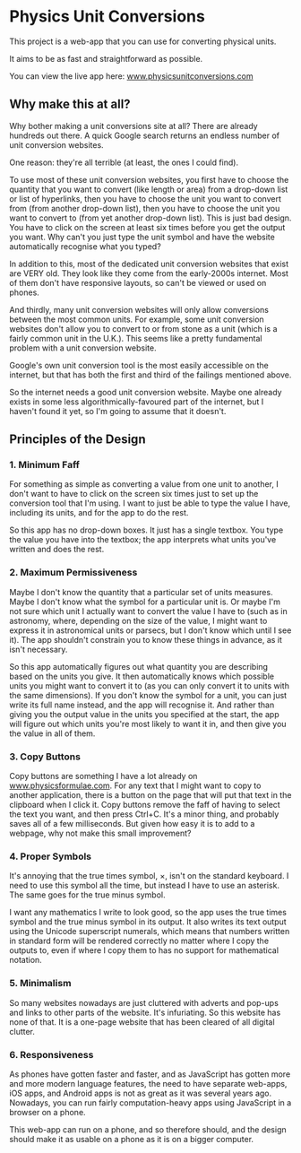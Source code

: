 ﻿# Physics Unit Conversions

This project is a web-app that you can use for converting physical units.

It aims to be as fast and straightforward as possible.

You can view the live app here: www.physicsunitconversions.com

## Why make this at all?

Why bother making a unit conversions site at all? There are already hundreds out there. A quick Google search returns an endless number of unit conversion websites.

One reason: they're all terrible (at least, the ones I could find).

To use most of these unit conversion websites, you first have to choose the quantity that you want to convert (like length or area) from a drop-down list or list of hyperlinks, then you have to choose the unit you want to convert from (from another drop-down list), then you have to choose the unit you want to convert to (from yet another drop-down list). This is just bad design. You have to click on the screen at least six times before you get the output you want. Why can't you just type the unit symbol and have the website automatically recognise what you typed?

In addition to this, most of the dedicated unit conversion websites that exist are VERY old. They look like they come from the early-2000s internet. Most of them don't have responsive layouts, so can't be viewed or used on phones.

And thirdly, many unit conversion websites will only allow conversions between the most common units. For example, some unit conversion websites don't allow you to convert to or from stone as a unit (which is a fairly common unit in the U.K.). This seems like a pretty fundamental problem with a unit conversion website.

Google's own unit conversion tool is the most easily accessible on the internet, but that has both the first and third of the failings mentioned above.

So the internet needs a good unit conversion website. Maybe one already exists in some less algorithmically-favoured part of the internet, but I haven't found it yet, so I'm going to assume that it doesn't.

## Principles of the Design

### 1. Minimum Faff

For something as simple as converting a value from one unit to another, I don't want to have to click on the screen six times just to set up the conversion tool that I'm using. I want to just be able to type the value I have, including its units, and for the app to do the rest.

So this app has no drop-down boxes. It just has a single textbox. You type the value you have into the textbox; the app interprets what units you've written and does the rest.

### 2. Maximum Permissiveness

Maybe I don't know the quantity that a particular set of units measures. Maybe I don't know what the symbol for a particular unit is. Or maybe I'm not sure which unit I actually want to convert the value I have to (such as in astronomy, where, depending on the size of the value, I might want to express it in astronomical units or parsecs, but I don't know which until I see it). The app shouldn't constrain you to know these things in advance, as it isn't necessary.

So this app automatically figures out what quantity you are describing based on the units you give. It then automatically knows which possible units you might want to convert it to (as you can only convert it to units with the same dimensions). If you don't know the symbol for a unit, you can just write its full name instead, and the app will recognise it. And rather than giving you the output value in the units you specified at the start, the app will figure out which units you're most likely to want it in, and then give you the value in all of them.

### 3. Copy Buttons

Copy buttons are something I have a lot already on www.physicsformulae.com. For any text that I might want to copy to another application, there is a button on the page that will put that text in the clipboard when I click it. Copy buttons remove the faff of having to select the text you want, and then press Ctrl+C. It's a minor thing, and probably saves all of a few milliseconds. But given how easy it is to add to a webpage, why not make this small improvement?

### 4. Proper Symbols

It's annoying that the true times symbol, ×, isn't on the standard keyboard. I need to use this symbol all the time, but instead I have to use an asterisk. The same goes for the true minus symbol.

I want any mathematics I write to look good, so the app uses the true times symbol and the true minus symbol in its output. It also writes its text output using the Unicode superscript numerals, which means that numbers written in standard form will be rendered correctly no matter where I copy the outputs to, even if where I copy them to has no support for mathematical notation.

### 5. Minimalism

So many websites nowadays are just cluttered with adverts and pop-ups and links to other parts of the website. It's infuriating. So this website has none of that. It is a one-page website that has been cleared of all digital clutter.

### 6. Responsiveness

As phones have gotten faster and faster, and as JavaScript has gotten more and more modern language features, the need to have separate web-apps, iOS apps, and Android apps is not as great as it was several years ago. Nowadays, you can run fairly computation-heavy apps using JavaScript in a browser on a phone.

This web-app can run on a phone, and so therefore should, and the design should make it as usable on a phone as it is on a bigger computer.